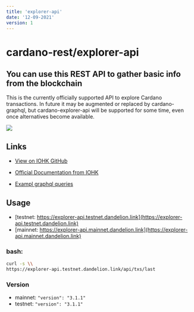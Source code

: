 ```yaml
---
title: 'explorer-api'
date: '12-09-2021'
version: 1
---
```


# cardano-rest/explorer-api
## You can use this REST API to gather basic info from the blockchain

This is the currently officially supported API to explore Cardano transactions. In future it may be augmented or replaced by cardano-graphql, but cardano-explorer-api will be supported for some time, even once alternatives become available.

![](/showcase-explorer-api.png)

## Links
- [View on IOHK GitHub](https://github.com/input-output-hk/cardano-rest#overview)
- [Official Documentation from IOHK](https://input-output-hk.github.io/cardano-rest/explorer-api)

- [Exampl graphql queries](https://github.com/input-output-hk/cardano-graphql/tree/master/packages/api-cardano-db-hasura/src/example_queries)

## Usage

- [testnet: https://explorer-api.testnet.dandelion.link](https://explorer-api.testnet.dandelion.link)
- [mainnet: https://explorer-api.mainnet.dandelion.link](https://explorer-api.mainnet.dandelion.link)

### bash:

```bash
curl -s \\
https://explorer-api.testnet.dandelion.link/api/txs/last
```

### Version
- mainnet: `"version": "3.1.1"`
- testnet: `"version": "3.1.1"`